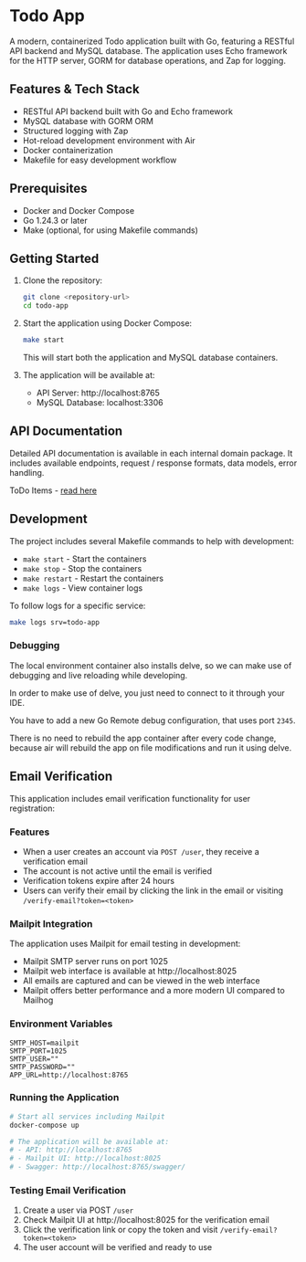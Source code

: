 # Todo App

A modern, containerized Todo application built with Go, featuring a RESTful API backend and MySQL database. The application uses Echo framework for the HTTP server, GORM for database operations, and Zap for logging.

## Features & Tech Stack

- RESTful API backend built with Go and Echo framework
- MySQL database with GORM ORM
- Structured logging with Zap
- Hot-reload development environment with Air
- Docker containerization
- Makefile for easy development workflow

## Prerequisites

- Docker and Docker Compose
- Go 1.24.3 or later
- Make (optional, for using Makefile commands)

## Getting Started

1. Clone the repository:
   ```bash
   git clone <repository-url>
   cd todo-app
   ```

2. Start the application using Docker Compose:
   ```bash
   make start
   ```
   This will start both the application and MySQL database containers.

3. The application will be available at:
   - API Server: http://localhost:8765
   - MySQL Database: localhost:3306

## API Documentation

Detailed API documentation is available in each internal domain package.
It includes available endpoints, request / response formats, data models, error handling.

ToDo Items - [read here](internal/todos/API.md)

## Development

The project includes several Makefile commands to help with development:

- `make start` - Start the containers
- `make stop` - Stop the containers
- `make restart` - Restart the containers
- `make logs` - View container logs

To follow logs for a specific service:
```bash
make logs srv=todo-app
```

### Debugging

The local environment container also installs delve, so we can make use of debugging and live reloading while developing.

In order to make use of delve, you just need to connect to it through your IDE.

You have to add a new Go Remote debug configuration, that uses port `2345`.

There is no need to rebuild the app container after every code change, because air will rebuild the app on file modifications and run it using delve.

## Email Verification

This application includes email verification functionality for user registration:

### Features
- When a user creates an account via `POST /user`, they receive a verification email
- The account is not active until the email is verified
- Verification tokens expire after 24 hours
- Users can verify their email by clicking the link in the email or visiting `/verify-email?token=<token>`

### Mailpit Integration
The application uses Mailpit for email testing in development:
- Mailpit SMTP server runs on port 1025
- Mailpit web interface is available at http://localhost:8025
- All emails are captured and can be viewed in the web interface
- Mailpit offers better performance and a more modern UI compared to Mailhog

### Environment Variables
```
SMTP_HOST=mailpit
SMTP_PORT=1025
SMTP_USER=""
SMTP_PASSWORD=""
APP_URL=http://localhost:8765
```

### Running the Application
```bash
# Start all services including Mailpit
docker-compose up

# The application will be available at:
# - API: http://localhost:8765
# - Mailpit UI: http://localhost:8025
# - Swagger: http://localhost:8765/swagger/
```

### Testing Email Verification
1. Create a user via POST `/user`
2. Check Mailpit UI at http://localhost:8025 for the verification email
3. Click the verification link or copy the token and visit `/verify-email?token=<token>`
4. The user account will be verified and ready to use
